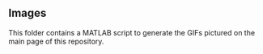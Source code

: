 ## Images

This folder contains a MATLAB script to generate the GIFs pictured on the main page of this repository.